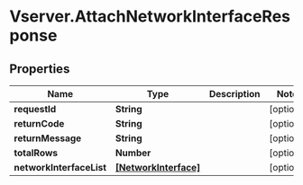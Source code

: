 # Vserver.AttachNetworkInterfaceResponse

## Properties
Name | Type | Description | Notes
------------ | ------------- | ------------- | -------------
**requestId** | **String** |  | [optional] 
**returnCode** | **String** |  | [optional] 
**returnMessage** | **String** |  | [optional] 
**totalRows** | **Number** |  | [optional] 
**networkInterfaceList** | [**[NetworkInterface]**](NetworkInterface.md) |  | [optional] 


